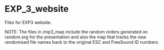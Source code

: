 # EXP_3_website
Files for EXP3 website.

NOTE: The files in /mp3_map include the random orders generated on random.org for the presentation and also the map that tracks the new randomised file names back to the original ESC and FreeSound ID numbers.
